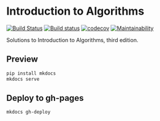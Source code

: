 # Introduction to Algorithms 
[![Build Status](https://travis-ci.org/Frederick-S/Introduction-to-Algorithms-Notes.svg?branch=master)](https://travis-ci.org/Frederick-S/Introduction-to-Algorithms-Notes) [![Build status](https://ci.appveyor.com/api/projects/status/dkdw0d91mvqip0qk/branch/master?svg=true)](https://ci.appveyor.com/project/Frederick-S/introduction-to-algorithms-notes/branch/master) [![codecov](https://codecov.io/gh/Frederick-S/Introduction-to-Algorithms-Notes/branch/master/graph/badge.svg)](https://codecov.io/gh/Frederick-S/Introduction-to-Algorithms-Notes) [![Maintainability](https://api.codeclimate.com/v1/badges/e0a61e26b59f982df291/maintainability)](https://codeclimate.com/github/Frederick-S/Introduction-to-Algorithms-Notes/maintainability)

Solutions to Introduction to Algorithms, third edition.

## Preview
```sh
pip install mkdocs
mkdocs serve
```

## Deploy to gh-pages
```sh
mkdocs gh-deploy
```
